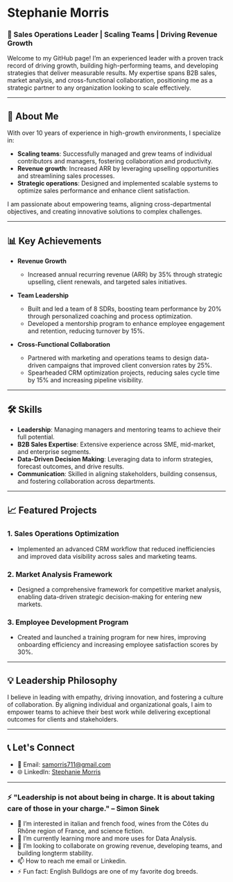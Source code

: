 # Stephanie Morris  

### 🚀 Sales Operations Leader | Scaling Teams | Driving Revenue Growth  

Welcome to my GitHub page! I’m an experienced leader with a proven track record of driving growth, building high-performing teams, and developing strategies that deliver measurable results. My expertise spans B2B sales, market analysis, and cross-functional collaboration, positioning me as a strategic partner to any organization looking to scale effectively.

---

## 🌟 About Me  

With over 10 years of experience in high-growth environments, I specialize in:  
- **Scaling teams**: Successfully managed and grew teams of individual contributors and managers, fostering collaboration and productivity.  
- **Revenue growth**: Increased ARR by leveraging upselling opportunities and streamlining sales processes.  
- **Strategic operations**: Designed and implemented scalable systems to optimize sales performance and enhance client satisfaction.  

I am passionate about empowering teams, aligning cross-departmental objectives, and creating innovative solutions to complex challenges.

---

## 📊 Key Achievements  

- **Revenue Growth**  
   - Increased annual recurring revenue (ARR) by 35% through strategic upselling, client renewals, and targeted sales initiatives.  

- **Team Leadership**  
   - Built and led a team of 8 SDRs, boosting team performance by 20% through personalized coaching and process optimization.  
   - Developed a mentorship program to enhance employee engagement and retention, reducing turnover by 15%.  

- **Cross-Functional Collaboration**  
   - Partnered with marketing and operations teams to design data-driven campaigns that improved client conversion rates by 25%.  
   - Spearheaded CRM optimization projects, reducing sales cycle time by 15% and increasing pipeline visibility.

---

## 🛠️ Skills  

- **Leadership**: Managing managers and mentoring teams to achieve their full potential.  
- **B2B Sales Expertise**: Extensive experience across SME, mid-market, and enterprise segments.  
- **Data-Driven Decision Making**: Leveraging data to inform strategies, forecast outcomes, and drive results.  
- **Communication**: Skilled in aligning stakeholders, building consensus, and fostering collaboration across departments.  

---

## 📈 Featured Projects  

### 1. **Sales Operations Optimization**  
   - Implemented an advanced CRM workflow that reduced inefficiencies and improved data visibility across sales and marketing teams.  

### 2. **Market Analysis Framework**  
   - Designed a comprehensive framework for competitive market analysis, enabling data-driven strategic decision-making for entering new markets.  

### 3. **Employee Development Program**  
   - Created and launched a training program for new hires, improving onboarding efficiency and increasing employee satisfaction scores by 30%.  

---

## 💡 Leadership Philosophy  

I believe in leading with empathy, driving innovation, and fostering a culture of collaboration. By aligning individual and organizational goals, I aim to empower teams to achieve their best work while delivering exceptional outcomes for clients and stakeholders.  

---

## 📞 Let's Connect  

- 📧 Email: [samorris711@gmail.com](mailto:samorris711@gmail.com)  
- 🌐 LinkedIn: [Stephanie Morris](https://www.linkedin.com/in/stephanie-morris)  

---

### ⚡ "Leadership is not about being in charge. It is about taking care of those in your charge." – Simon Sinek  

- 👀 I’m interested in italian and french food, wines from the Côtes du Rhône  region of France, and science fiction.
- 🌱 I’m currently learning more and more uses for Data Analysis.
- 💞️ I’m looking to collaborate on growing revenue, developing teams, and building longterm stability.
- 📫 How to reach me email or Linkedin.
- ⚡ Fun fact: English Bulldogs are one of my favorite dog breeds.

<!---
StephanieMorris-pepperminttea/StephanieMorris-pepperminttea is a ✨ special ✨ repository because its `README.md` (this file) appears on your GitHub profile.
You can click the Preview link to take a look at your changes.
--->
